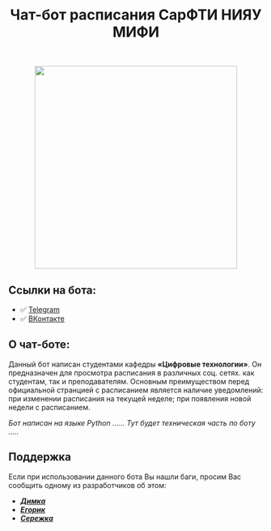 <h1 align="center">Чат-бот расписания СарФТИ НИЯУ МИФИ </h1>

<div style="margin-top: 50px;" align="center">
  <picture>
   <img width="400px" src="https://i.postimg.cc/T2LTRYDr/68747470733a2f2f73756e392d32302e757365726170692e636f6d2f696d70672f75577a534b7130797638477a7053746b55.jpg">
  </picture>
</div>

## Ссылки на бота:
- ✅ [Telegram](https://t.me/sarfti_schedule_bot)
- ✅ [ВКонтакте](https://vk.com/sarfti_schedule_bot)
## О чат-боте:
Данный бот написан студентами кафедры **«Цифровые технологии»**. Он предназначен для просмотра расписания в различных соц. сетях. как студентам, так и преподавателям. Основным преимуществом перед официальной странцией с расписанием является наличие уведомлений: при изменении расписания на текущей неделе; при появления новой недели с расписанием.

_Бот написан на языке Python ...... Тут будет техническая часть по боту ....._

## Поддержка
Если при использовании данного бота Вы нашли баги, просим Вас сообщить одному из разработчиков об этом:
* [***Димка***]()
* [***Егорик***]()
* [***Сережка***]()
